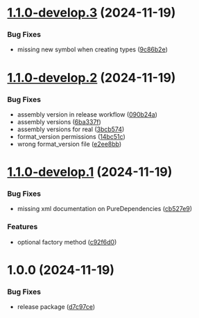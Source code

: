 # [1.1.0-develop.3](https://github.com/Hertzole/pure-dependencies/compare/v1.1.0-develop.2...v1.1.0-develop.3) (2024-11-19)


### Bug Fixes

* missing new symbol when creating types ([9c86b2e](https://github.com/Hertzole/pure-dependencies/commit/9c86b2e80d6b799240a86cd744e05dcfd3916c96))

# [1.1.0-develop.2](https://github.com/Hertzole/pure-dependencies/compare/v1.1.0-develop.1...v1.1.0-develop.2) (2024-11-19)


### Bug Fixes

* assembly version in release workflow ([090b24a](https://github.com/Hertzole/pure-dependencies/commit/090b24a2c54b3a7db83deaa90b5ab24fc5e5cac2))
* assembly versions ([6ba337f](https://github.com/Hertzole/pure-dependencies/commit/6ba337f93eebb456d2daf4cb3721c552050fd0c2))
* assembly versions for real ([3bcb574](https://github.com/Hertzole/pure-dependencies/commit/3bcb57494ca62123d7d3dfd03e2181ded9357dee))
* format_version permissions ([14bc51c](https://github.com/Hertzole/pure-dependencies/commit/14bc51cc69ccfd4232f2993dc032be23ee7389a5))
* wrong format_version file ([e2ee8bb](https://github.com/Hertzole/pure-dependencies/commit/e2ee8bb5d6b72def7b65e628af49935fe781688b))

# [1.1.0-develop.1](https://github.com/Hertzole/pure-dependencies/compare/v1.0.0...v1.1.0-develop.1) (2024-11-19)


### Bug Fixes

* missing xml documentation on PureDependencies ([cb527e9](https://github.com/Hertzole/pure-dependencies/commit/cb527e9cc27b1922c3b97072315c800cb8896ef1))


### Features

* optional factory method ([c92f6d0](https://github.com/Hertzole/pure-dependencies/commit/c92f6d0ba63b9ab79dd3f87d59012636dd7d792e))

# 1.0.0 (2024-11-19)


### Bug Fixes

* release package ([d7c97ce](https://github.com/Hertzole/pure-dependencies/commit/d7c97ce732f60dc8dec00102b35621cc8a8b8c33))
